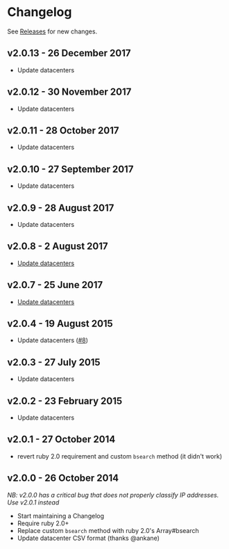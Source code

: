 # Changelog

See [Releases](https://github.com/kickstarter/ipcat-ruby/releases) for new
changes.

## v2.0.13 - 26 December 2017

- Update datacenters

## v2.0.12 - 30 November 2017

- Update datacenters

## v2.0.11 - 28 October 2017

- Update datacenters

## v2.0.10 - 27 September 2017

- Update datacenters

## v2.0.9 - 28 August 2017

- Update datacenters

## v2.0.8 - 2 August 2017

- [Update datacenters](https://github.com/kickstarter/ipcat-ruby/pull/19)

## v2.0.7 - 25 June 2017

- [Update datacenters](https://github.com/kickstarter/ipcat-ruby/pull/18)

## v2.0.4 - 19 August 2015

- Update datacenters ([#8](https://github.com/kickstarter/ipcat-ruby/pull/8))

## v2.0.3 - 27 July 2015

- Update datacenters

## v2.0.2 - 23 February 2015

- Update datacenters

## v2.0.1 - 27 October 2014

 - revert ruby 2.0 requirement and custom `bsearch` method (it didn't work)

## v2.0.0 - 26 October 2014
  *NB: v2.0.0 has a critical bug that does not properly classify IP addresses. Use v2.0.1 instead*

 - Start maintaining a Changelog
 - Require ruby 2.0+
 - Replace custom `bsearch` method with ruby 2.0's Array#bsearch
 - Update datacenter CSV format (thanks @ankane)
